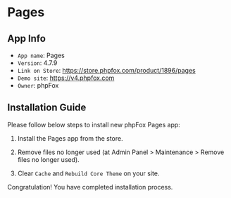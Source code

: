 # Pages

## App Info

- `App name`: Pages
- `Version`: 4.7.9
- `Link on Store`: https://store.phpfox.com/product/1896/pages
- `Demo site`: https://v4.phpfox.com
- `Owner`: phpFox

## Installation Guide

Please follow below steps to install new phpFox Pages app:

1. Install the Pages app from the store.

2. Remove files no longer used (at Admin Panel > Maintenance > Remove files no longer used).

3. Clear `Cache` and `Rebuild Core Theme` on your site.

Congratulation! You have completed installation process.
